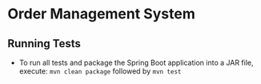 # Order Management System



## Running Tests
- To run all tests and package the Spring Boot application into a JAR file, execute: `mvn clean package` followed by `mvn test`
